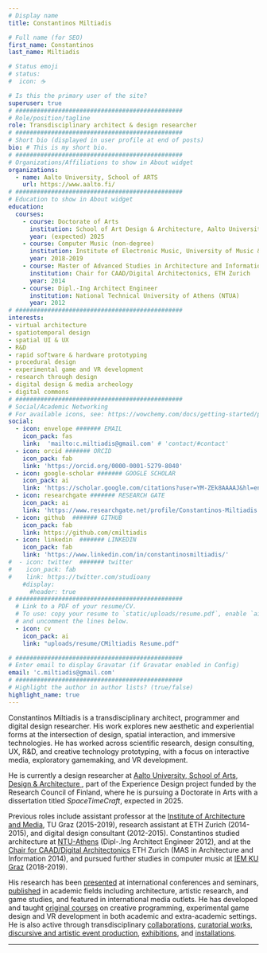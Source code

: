 ```yaml
---
# Display name
title: Constantinos Miltiadis

# Full name (for SEO)
first_name: Constantinos
last_name: Miltiadis

# Status emoji
# status:
#  icon: ☕️

# Is this the primary user of the site?
superuser: true
# ###############################################
# Role/position/tagline
role: Transdisciplinary architect & design researcher
# ###############################################
# Short bio (displayed in user profile at end of posts)
bio: # This is my short bio.
# ###############################################
# Organizations/Affiliations to show in About widget
organizations:
  - name: Aalto University, School of ARTS
    url: https://www.aalto.fi/
# ###############################################
# Education to show in About widget
education:
  courses:
    - course: Doctorate of Arts
      institution: School of Art Design & Architecture, Aalto University
      year: (expected) 2025 
    - course: Computer Music (non-degree)
      institution: Institute of Electronic Music, University of Music & Performing Arts, Graz
      year: 2018-2019
    - course: Master of Advanced Studies in Architecture and Information (MAS AI ETH)
      institution: Chair for CAAD/Digital Architectonics, ETH Zurich
      year: 2014    
    - course: Dipl.-Ing Architect Engineer
      institution: National Technical University of Athens (NTUA)
      year: 2012
# ###############################################
interests: 
- virtual architecture 
- spatiotemporal design
- spatial UI & UX 
- R&D
- rapid software & hardware prototyping
- procedural design 
- experimental game and VR development 
- research through design
- digital design & media archeology 
- digital commons 
# ###############################################
# Social/Academic Networking
# For available icons, see: https://wowchemy.com/docs/getting-started/page-builder/#icons
social:
  - icon: envelope ####### EMAIL
    icon_pack: fas
    link:  'mailto:c.miltiadis@gmail.com' # 'contact/#contact' 
  - icon: orcid ####### ORCID
    icon_pack: fab
    link: 'https://orcid.org/0000-0001-5279-8040'
  - icon: google-scholar ####### GOOGLE SCHOLAR 
    icon_pack: ai
    link: 'https://scholar.google.com/citations?user=YM-ZEk8AAAAJ&hl=en'
  - icon: researchgate ####### RESEARCH GATE
    icon_pack: ai
    link: 'https://www.researchgate.net/profile/Constantinos-Miltiadis'
  - icon: github  ####### GITHUB
    icon_pack: fab
    link: https://github.com/cmiltiadis
  - icon: linkedin  ####### LINKEDIN
    icon_pack: fab
    link: 'https://www.linkedin.com/in/constantinosmiltiadis/'
#  - icon: twitter  ####### twitter
#    icon_pack: fab
#    link: https://twitter.com/studioany
    #display:
      #header: true
# ###############################################
  # Link to a PDF of your resume/CV.
  # To use: copy your resume to `static/uploads/resume.pdf`, enable `ai` icons in `params.yaml`,
  # and uncomment the lines below.
  - icon: cv
    icon_pack: ai
    link: "uploads/resume/CMiltiadis Resume.pdf"

# ###############################################
# Enter email to display Gravatar (if Gravatar enabled in Config)
email: 'c.miltiadis@gmail.com'
# ###############################################
# Highlight the author in author lists? (true/false)
highlight_name: true
---
```


<!-- 
  - block: experience
    content:
      title: Timeline
      # Date format for experience
      date_format: Jan 2006
      # Experiences.
      #   Add/remove as many `experience` items below as you like.
      #   Required fields are `title`, `company`, and `date_start`.
      #   Leave `date_end` empty if it's your current employer.
      #   Begin multi-line descriptions with YAML's `|2-` multi-line prefix.
      items:
        - title: Doctoral researcher
          company: Aalto ARTS
          company_url: ''
          company_logo: org-gc
          location: Helsinki, Finland
          date_start: '2019-09-09'
          date_end: ''
          description: |2-
              Responsibilities include:
              * Analysing
              * Modelling
              * Deploying    
        - title: Assistant professor
          company: Institute of Architecture and Media, TU Graz
          company_url: 'https://iam.tugraz.at/'
          company_logo: org-x
          location: Graz, Austria
          date_start: '2015-01-10'
          date_end: '2019-08-31'
          description: Taught electronic engineering and researched semiconductor physics.
        - title: Computer Music studies
          company: Institute of Electronic Music and Acoustics, KU Graz 
          company_url: ''
          company_logo: org-x
          location: Graz, Austria
          date_start: '2018-09-10'
          date_end: '2019-07-20'
          description: Taught electronic engineering and researched semiconductor physics.    
# ###########
skills:
  - name: Technical Skills
    items:
      - name: Python
        description: ''
        percent: 80
        icon: code-bracket
      - name: Data Science
        description: ''
        percent: 100
        icon: chart-bar
      - name: SQL
        description: ''
        percent: 40
        icon: circle-stack
  - name: Hobbies
    color: '#eeac02'
    color_border: '#f0bf23'
    items:
      - name: Hiking
        description: ''
        percent: 60
        icon: person-simple-walk
      - name: Cats
        description: ''
        percent: 100
        icon: cat
      - name: Photography
        description: ''
        percent: 80
        icon: camera
-->

Constantinos Miltiadis is a transdisciplinary architect, programmer and digital design researcher. 
His work explores new aesthetic and experiential forms at the intersection of design, spatial interaction, and immersive technologies. 
He has worked across scientific research, design consulting, UX, R&D, and creative technology prototyping, with a focus on interactive media, exploratory gamemaking, and VR development. 

He is currently a design researcher at [Aalto University, School of Arts, Design & Architecture ](https://www.aalto.fi/en/school-of-arts-design-and-architecture), part of the Experience Design project funded by the Research Council of Finland, where he is pursuing a Doctorate in Arts with a dissertation titled *SpaceTimeCraft*, expected in 2025.

<!-- EDUCATION & EXPERIENCE -->
Previous roles include assistant professor at the [Institute of Architecture and Media](https://iam.tugraz.at/main-website/en/), TU Graz (2015-2019), research assistant at ETH Zurich (2014-2015), and digital design consultant (2012-2015).
Constantinos studied architecture at [NTU-Athens](https://www.arch.ntua.gr/?lang=en) (Dipl-.Ing Architect Engineer 2012), and at the [Chair for CAAD/Digital Architectonics](https://www.caad.arch.ethz.ch/) ETH Zurich (MAS in Architecture and Information 2014), and pursued further studies in computer music at [IEM KU Graz](https://iem.kug.ac.at/en/) (2018-2019). 

<!-- WORK -->
His research has been [presented](../event/) at international conferences and seminars, [published](../publication/) in academic fields including architecture, artistic research, and game studies, and featured in international media outlets. 
He has developed and taught [original courses](../course) on creative programming, experimental game design and VR development in both academic and extra-academic settings.
He is also active through transdisciplinary [collaborations](../tag/collaboration), [curatorial works](../category/curatorial), [discursive and artistic event production](../curation), [exhibitions](../tag/exhibition), and [installations](../tag/installation).


---

<!-- INTERESTS // g](../category/prototype)-->
<!-- 
Constantino's main research interests concern aesthetic phenomena between technology and culture, which he pursues through various methods including computational design research, speculative prototyping, experimental gamemaking, teaching, artistic research, and curatorial work.
Since the mid-2010s his research focus concerns [virtual architecture](../project/spacetimecraft), implementing integrative design research to investigate the aesthetic dimension of spatiotemporal environments that are *inconstructible* in the physical world, and thus specific to and experienceable through digital media such as VR and videogames. 
-->


<!--
; also programmer, curator, media artist, teacher, archivist, and librarian.
-->
<!-- GROUPS -->
<!-- 
He is part of the working groups [ENCORE](https://www.aalto.fi/fi/muotoilun-laitos/encore-engaging-co-design-research-group) and [Game Design Praxiology](https://aakoosgamelab.com/gamepraxi/) at Aalto ARTS, the cross-continental Games & Praxis group, the special interest group [Spatial Aesthetics and Artificial Environments](https://www.researchcatalogue.net/view/1108448/1108449), and the Helsinki-based collective [Station of Commons](../project/station-of-commons).
-->


